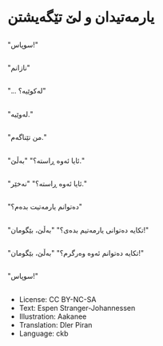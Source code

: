 # یارمه‌تیدان و لێ تێگه‌یشتن

##
"سوپاس!"

##
"نازانم"

##
"... له‌كوێیه‌؟"

##
"له‌وێیه‌."

##
"من تێناگه‌م."

##
"ئایا ئه‌وه‌ ڕاسته‌؟" "به‌ڵێ."

##
"ئایا ئه‌وه‌ ڕاسته‌؟" "نه‌خێر."

##
"ده‌توانم یارمه‌تیت بده‌م؟"

##
"تكایه ده‌توانی یارمه‌تیم بده‌ی؟"
"به‌ڵێ، بێگومان!"

##
"تكایه‌ ده‌توانم ئه‌وه‌ وه‌رگرم؟" "به‌ڵێ، بێگومان!"

##
"سوپاس!"

##
* License: CC BY-NC-SA
* Text: Espen Stranger-Johannessen
* Illustration: Aakanee
* Translation: Dler Piran
* Language: ckb
